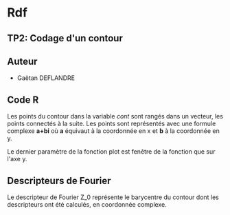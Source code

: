 Rdf
===


TP2: Codage d'un contour
------------------------


## Auteur

 - Gaëtan DEFLANDRE


## Code R

Les points du contour dans la variable *cont* sont rangés dans un vecteur, les points connectés 
à la suite. Les points sont représentés avec une formule complexe **a+bi** où **a** équivaut à
la coordonnée en x et **b** à la coordonnée en y.  

Le dernier paramètre de la fonction plot est fenêtre de la fonction que sur l'axe y.  


## Descripteurs de Fourier

Le descripteur de Fourier Z_0 représente le barycentre du contour dont les descripteurs ont été calculés, en coordonnée complexe.
